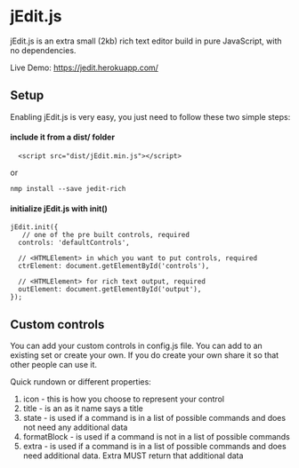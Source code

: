 # jEdit.js

jEdit.js is an extra small (2kb) rich text editor build in pure JavaScript, with no dependencies.

Live Demo: https://jedit.herokuapp.com/

## Setup

Enabling jEdit.js is very easy, you just need to follow these two simple steps:

#### include it from a dist/ folder
  ```
    <script src="dist/jEdit.min.js"></script>
  ```

  or

  ```
  nmp install --save jedit-rich
  ```

#### initialize jEdit.js with init()
  ```
  jEdit.init({
     // one of the pre built controls, required
    controls: 'defaultControls',

    // <HTMLElement> in which you want to put controls, required
    ctrElement: document.getElementById('controls'),

    // <HTMLElement> for rich text output, required
    outElement: document.getElementById('output'),
  });
  ```

## Custom controls

You can add your custom controls in config.js file. You can add to an existing set or create your own. If you do create your own share it so that other people can use it.

Quick rundown or different properties:
  1.  icon - this is how you choose to represent your control
  2.  title - is an as it name says a title
  3.  state - is used if a command is in a list of possible commands and does not need any additional data
  4.  formatBlock - is used if a command is not in a list of possible commands
  5.  extra - is used if a command is in a list of possible commands and does need additional data. Extra MUST return that additional data
